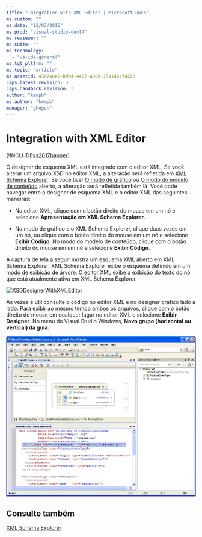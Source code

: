 ```yaml
---
title: "Integration with XML Editor | Microsoft Docs"
ms.custom: ""
ms.date: "12/03/2016"
ms.prod: "visual-studio-dev14"
ms.reviewer: ""
ms.suite: ""
ms.technology: 
  - "vs-ide-general"
ms.tgt_pltfrm: ""
ms.topic: "article"
ms.assetid: 43d7a8e6-bd94-4407-a800-15a145c74223
caps.latest.revision: 3
caps.handback.revision: 3
author: "kempb"
ms.author: "kempb"
manager: "ghogen"
---
```

# Integration with XML Editor
[!INCLUDE[vs2017banner](../code-quality/includes/vs2017banner.md)]

O designer de esquema XML está integrado com o editor XML.  Se você alterar um arquivo XSD no editor XML, a alteração será refletida em [XML Schema Explorer](../xml-tools/xml-schema-explorer.md).  Se você tiver [O modo de gráfico](../xml-tools/graph-view.md) ou [O modo do modelo de conteúdo](../xml-tools/content-model-view.md) aberto, a alteração será refletida também lá.  Você pode navegar entre o designer de esquema XML e o editor XML das seguintes maneiras:  
  
-   No editor XML, clique com o botão direito do mouse em um nó e selecione **Apresentação em XML Schema Explorer**.  
  
-   No modo de gráfico e o XML Schema Explorer, clique duas vezes em um nó, ou clique com o botão direito do mouse em um nó e selecione **Exibir Código**.  No modo do modelo de conteúdo, clique com o botão direito do mouse em um nó e selecione **Exibir Código**.  
  
 A captura de tela a seguir mostra um esquema XML aberto em XML Schema Explorer.  XML Schema Explorer exibe o esquema definido em um modo de exibição de árvore.  O editor XML exibe a exibição do texto do nó que está atualmente ativa em XML Schema Explorer.  
  
 ![XSDDesignerWithXMLEditor](~/docs/xml-tools/media/xsddesignerwithxmleditor.gif "XSDDesignerWithXMLEditor")  
  
 Às vezes é útil consulte o código no editor XML e no designer gráfico lado a lado.  Para exibir ao mesmo tempo ambos os arquivos, clique com o botão direito do mouse em qualquer lugar no editor XML e selecione **Exibir Designer**.  No menu do Visual Studio Windows, **Novo grupo \(horizontal ou vertical\) da guia**.  
  
 ![XSDDesignerWithXMLEditorAndCMV](../xml-tools/media/xsddesignerwithxmleditorandcmv.gif "XSDDesignerWithXMLEditorAndCMV")  
  
## Consulte também  
 [XML Schema Explorer](../xml-tools/xml-schema-explorer.md)